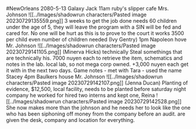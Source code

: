 #NewOrleans 
2080-5-13
Galaxy Jack
11am
	ruby's slipper cafe
	Mrs. Johnson
	![[../Images/shadowrun characters/Pasted image 20230729135559.png]]
	3 weeks to get the job done
	needs 60 children under the age of 5,  they will leave the program with a SIN will be fed and cared for.
	No one will be hurt as this is to prove to the court it works
	3500 per child
	even number of children needed
	(Ivy Gentry)
1pm
	Napoleon hove
	Mr. Johnson
	![[../Images/shadowrun characters/Pasted image 20230729141105.png]]
	(Minerva Hicks)
	technically Steal somethings that are technically his.
	7000 nuyen each to retrieve the item, schematics and notes in the lab.
	local lab, so not mega corp owned.
	+3,000 nuyen each
	get it with in the next two days.
	Game notes
	- met with Tara
	- used the name Stacey
4pm
	Baulkers house
	Mr. Johnson
	![[../Images/shadowrun characters/Pasted image 20230729142107.png]]
	(Jenna Ducan)
	Planting of evidence, $12,500, local facility, needs to be planted before saturday night
	company he worked for hired two interns and kept one, Reina
	![[../Images/shadowrun characters/Pasted image 20230729142528.png]]
	She now makes more than the johnson and he needs her to look like the one who has been siphoning off money from the company before an audit.
	are given the desk, company and location for everything.
	
